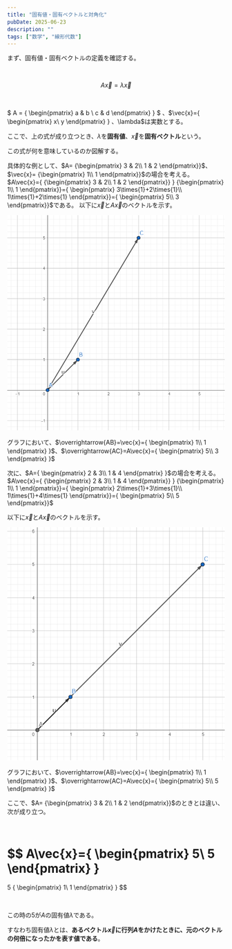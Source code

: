 ```yaml
---
title: "固有値・固有ベクトルと対角化"
pubDate: 2025-06-23
description: ""
tags: ["数学", "線形代数"]
---
```


まず、固有値・固有ベクトルの定義を確認する。

<br />

$$
A{\vec{x}} = \lambda{\vec{x}}
$$

<br />

$
A = {
  \begin{pmatrix}
    a & b \\
    c & d
  \end{pmatrix}
}
$
、$\vec{x}={
\begin{pmatrix}
x\\
y
\end{pmatrix}
}
$、$\lambda$は実数とする。

ここで、上の式が成り立つとき、$\lambda$を**固有値**、$\vec{x}$を**固有ベクトル**という。

この式が何を意味しているのか図解する。

具体的な例として、$A=
{\begin{pmatrix}
 3 & 2\\
 1 & 2
\end{pmatrix}}$、$\vec{x}=
{\begin{pmatrix}
 1\\
 1
\end{pmatrix}}$の場合を考える。
$A\vec{x}={
{\begin{pmatrix}
 3 & 2\\
 1 & 2
\end{pmatrix}}
}
{\begin{pmatrix}
 1\\
 1
\end{pmatrix}}={
\begin{pmatrix}
 3\times{1}+2\times{1}\\
 1\times{1}+2\times{1}
\end{pmatrix}}={
\begin{pmatrix}
 5\\
 3
\end{pmatrix}}$である。
以下に$\vec{x}$と$A\vec{x}$のベクトルを示す。

![Untitled](eigenvalue/Untitled.png)

グラフにおいて、$\overrightarrow{AB}=\vec{x}={
\begin{pmatrix}
1\\
1
\end{pmatrix}
}$、$\overrightarrow{AC}=A\vec{x}={
\begin{pmatrix}
5\\
3
\end{pmatrix}
}$

次に、$A={
\begin{pmatrix}
2 & 3\\
1 & 4
\end{pmatrix}
}$の場合を考える。
$A\vec{x}={
{\begin{pmatrix}
 2 & 3\\
 1 & 4
\end{pmatrix}}
}
{\begin{pmatrix}
 1\\
 1
\end{pmatrix}}={
\begin{pmatrix}
 2\times{1}+3\times{1}\\
 1\times{1}+4\times{1}
\end{pmatrix}}={
\begin{pmatrix}
 5\\
 5
\end{pmatrix}}$

以下に$\vec{x}$と$A\vec{x}$のベクトルを示す。

![Untitled](eigenvalue/Untitled_1.png)

グラフにおいて、$\overrightarrow{AB}=\vec{x}={
\begin{pmatrix}
1\\
1
\end{pmatrix}
}$、$\overrightarrow{AC}=A\vec{x}={
\begin{pmatrix}
5\\
5
\end{pmatrix}
}$

ここで、$A=
{\begin{pmatrix}
 3 & 2\\
 1 & 2
\end{pmatrix}}$のときとは違い、次が成り立つ。

<br />

$$
A\vec{x}={
\begin{pmatrix}
5\\
5
\end{pmatrix}
}
=
5
{
\begin{pmatrix}
1\\
1
\end{pmatrix}
}
$$

<br />

この時の$5$が$A$の固有値$\lambda$である。

すなわち固有値$\lambda$とは、**あるベクトル$\vec{x}$に行列$A$をかけたときに、元のベクトルの何倍になったかを表す値である**。
